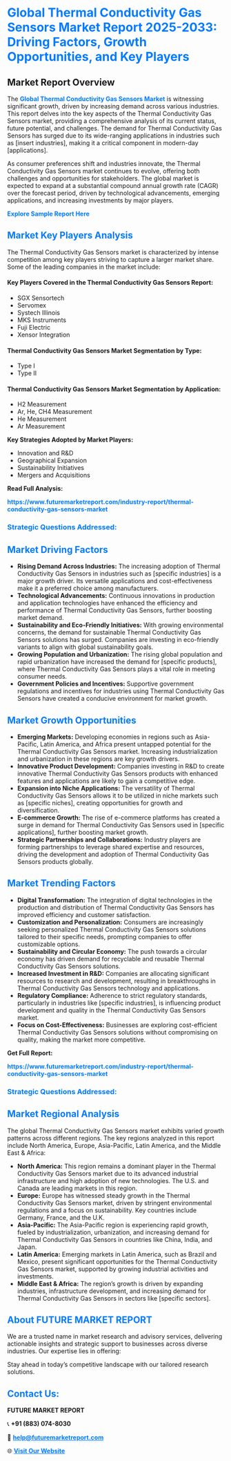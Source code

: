 <h1 style="color: #007BFF;">Global Thermal Conductivity Gas Sensors Market Report 2025-2033: Driving Factors, Growth Opportunities, and Key Players</h1>

<section id="overview">
<h2>Market Report Overview</h2>
<p>The <a href="https://www.futuremarketreport.com/industry-report/thermal-conductivity-gas-sensors-market" style="color: #007BFF; text-decoration: none;"><strong>Global Thermal Conductivity Gas Sensors Market</strong></a> is witnessing significant growth, driven by increasing demand across various industries. This report delves into the key aspects of the Thermal Conductivity Gas Sensors market, providing a comprehensive analysis of its current status, future potential, and challenges. The demand for Thermal Conductivity Gas Sensors has surged due to its wide-ranging applications in industries such as [insert industries], making it a critical component in modern-day [applications].</p>
<p>As consumer preferences shift and industries innovate, the Thermal Conductivity Gas Sensors market continues to evolve, offering both challenges and opportunities for stakeholders. The global market is expected to expand at a substantial compound annual growth rate (CAGR) over the forecast period, driven by technological advancements, emerging applications, and increasing investments by major players.</p>
</section>

<section id="overview">
<p><a href="https://www.futuremarketreport.com/request-sample/reportId=86600" style="color: #007BFF; text-decoration: none;"><strong>Explore Sample Report Here</strong></a></p>
</section>

<section id="key-players">
<h2 style="color: #007BFF;">Market Key Players Analysis</h2>
<p>The Thermal Conductivity Gas Sensors market is characterized by intense competition among key players striving to capture a larger market share. Some of the leading companies in the market include:</p>
<h4>Key Players Covered in the Thermal Conductivity Gas Sensors Report:</h4>
<ul><li>SGX Sensortech</li><li>Servomex</li><li>Systech Illinois</li><li>MKS Instruments</li><li>Fuji Electric</li><li>Xensor Integration</li></ul>
<h4>Thermal Conductivity Gas Sensors Market Segmentation by Type:</h4>
<ul><li>Type I</li><li>Type II</li></ul>

<h4>Thermal Conductivity Gas Sensors Market Segmentation by Application:</h4>
<ul><li>H2 Measurement</li><li>Ar, He, CH4 Measurement</li><li>He Measurement</li><li>Ar Measurement</li></ul>
<p><strong>Key Strategies Adopted by Market Players:</strong></p>
<ul>
<li>Innovation and R&D</li>
<li>Geographical Expansion</li>
<li>Sustainability Initiatives</li>
<li>Mergers and Acquisitions</li>
</ul>
</section>

<section>
<p><strong>Read Full Analysis: </strong></p><a href="https://www.futuremarketreport.com/industry-report/thermal-conductivity-gas-sensors-market" style="color: #007BFF; text-decoration: none;"><strong>https://www.futuremarketreport.com/industry-report/thermal-conductivity-gas-sensors-market</strong></a>
<h3 style="color: #007BFF;">Strategic Questions Addressed:</h3>
</section>

<section id="driving-factors">
<h2 style="color: #007BFF;">Market Driving Factors</h2>
<ul>
<li><strong>Rising Demand Across Industries:</strong> The increasing adoption of Thermal Conductivity Gas Sensors in industries such as [specific industries] is a major growth driver. Its versatile applications and cost-effectiveness make it a preferred choice among manufacturers.</li>
<li><strong>Technological Advancements:</strong> Continuous innovations in production and application technologies have enhanced the efficiency and performance of Thermal Conductivity Gas Sensors, further boosting market demand.</li>
<li><strong>Sustainability and Eco-Friendly Initiatives:</strong> With growing environmental concerns, the demand for sustainable Thermal Conductivity Gas Sensors solutions has surged. Companies are investing in eco-friendly variants to align with global sustainability goals.</li>
<li><strong>Growing Population and Urbanization:</strong> The rising global population and rapid urbanization have increased the demand for [specific products], where Thermal Conductivity Gas Sensors plays a vital role in meeting consumer needs.</li>
<li><strong>Government Policies and Incentives:</strong> Supportive government regulations and incentives for industries using Thermal Conductivity Gas Sensors have created a conducive environment for market growth.</li>
</ul>
</section>

<section id="growth-opportunities">
<h2 style="color: #007BFF;">Market Growth Opportunities</h2>
<ul>
<li><strong>Emerging Markets:</strong> Developing economies in regions such as Asia-Pacific, Latin America, and Africa present untapped potential for the Thermal Conductivity Gas Sensors market. Increasing industrialization and urbanization in these regions are key growth drivers.</li>
<li><strong>Innovative Product Development:</strong> Companies investing in R&D to create innovative Thermal Conductivity Gas Sensors products with enhanced features and applications are likely to gain a competitive edge.</li>
<li><strong>Expansion into Niche Applications:</strong> The versatility of Thermal Conductivity Gas Sensors allows it to be utilized in niche markets such as [specific niches], creating opportunities for growth and diversification.</li>
<li><strong>E-commerce Growth:</strong> The rise of e-commerce platforms has created a surge in demand for Thermal Conductivity Gas Sensors used in [specific applications], further boosting market growth.</li>
<li><strong>Strategic Partnerships and Collaborations:</strong> Industry players are forming partnerships to leverage shared expertise and resources, driving the development and adoption of Thermal Conductivity Gas Sensors products globally.</li>
</ul>
</section>

<section id="trending-factors">
<h2 style="color: #007BFF;">Market Trending Factors</h2>
<ul>
<li><strong>Digital Transformation:</strong> The integration of digital technologies in the production and distribution of Thermal Conductivity Gas Sensors has improved efficiency and customer satisfaction.</li>
<li><strong>Customization and Personalization:</strong> Consumers are increasingly seeking personalized Thermal Conductivity Gas Sensors solutions tailored to their specific needs, prompting companies to offer customizable options.</li>
<li><strong>Sustainability and Circular Economy:</strong> The push towards a circular economy has driven demand for recyclable and reusable Thermal Conductivity Gas Sensors solutions.</li>
<li><strong>Increased Investment in R&D:</strong> Companies are allocating significant resources to research and development, resulting in breakthroughs in Thermal Conductivity Gas Sensors technology and applications.</li>
<li><strong>Regulatory Compliance:</strong> Adherence to strict regulatory standards, particularly in industries like [specific industries], is influencing product development and quality in the Thermal Conductivity Gas Sensors market.</li>
<li><strong>Focus on Cost-Effectiveness:</strong> Businesses are exploring cost-efficient Thermal Conductivity Gas Sensors solutions without compromising on quality, making the market more competitive.</li>
</ul>
</section>

<section>
<p><strong>Get Full Report: </strong></p><a href="https://www.futuremarketreport.com/industry-report/thermal-conductivity-gas-sensors-market" style="color: #007BFF; text-decoration: none;"><strong>https://www.futuremarketreport.com/industry-report/thermal-conductivity-gas-sensors-market</strong></a>
<h3 style="color: #007BFF;">Strategic Questions Addressed:</h3>
</section>


<section id="regional-analysis">
<h2 style="color: #007BFF;">Market Regional Analysis</h2>
<p>The global Thermal Conductivity Gas Sensors market exhibits varied growth patterns across different regions. The key regions analyzed in this report include North America, Europe, Asia-Pacific, Latin America, and the Middle East & Africa:</p>
<ul>
<li><strong>North America:</strong> This region remains a dominant player in the Thermal Conductivity Gas Sensors market due to its advanced industrial infrastructure and high adoption of new technologies. The U.S. and Canada are leading markets in this region.</li>
<li><strong>Europe:</strong> Europe has witnessed steady growth in the Thermal Conductivity Gas Sensors market, driven by stringent environmental regulations and a focus on sustainability. Key countries include Germany, France, and the U.K.</li>
<li><strong>Asia-Pacific:</strong> The Asia-Pacific region is experiencing rapid growth, fueled by industrialization, urbanization, and increasing demand for Thermal Conductivity Gas Sensors in countries like China, India, and Japan.</li>
<li><strong>Latin America:</strong> Emerging markets in Latin America, such as Brazil and Mexico, present significant opportunities for the Thermal Conductivity Gas Sensors market, supported by growing industrial activities and investments.</li>
<li><strong>Middle East & Africa:</strong> The region’s growth is driven by expanding industries, infrastructure development, and increasing demand for Thermal Conductivity Gas Sensors in sectors like [specific sectors].</li>
</ul>
</section>

<footer>
<h2 style="color: #007BFF;">About FUTURE MARKET REPORT</h2>
<p>We are a trusted name in market research and advisory services, delivering actionable insights and strategic support to businesses across diverse industries. Our expertise lies in offering:</p>

<p>Stay ahead in today’s competitive landscape with our tailored research solutions.</p>

<h2 style="color: #007BFF;">Contact Us:</h2>
<p><strong>FUTURE MARKET REPORT</strong></p>
<p>📞 <strong>+91 (883) 074-8030</strong></p>
<p>📧 <strong><a href="mailto:help@futuremarketreport.com" style="color: #007BFF;">help@futuremarketreport.com</a></strong></p>
<p>🌐 <strong><a href="https://www.futuremarketreport.com/" style="color: #007BFF;">Visit Our Website</a></strong></p>
</footer>